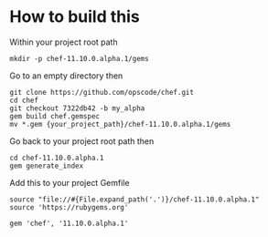 # How to build this

Within your project root path

    mkdir -p chef-11.10.0.alpha.1/gems

Go to an empty directory then

    git clone https://github.com/opscode/chef.git
    cd chef
    git checkout 7322db42 -b my_alpha
    gem build chef.gemspec
    mv *.gem {your_project_path}/chef-11.10.0.alpha.1/gems

Go back to your project root path then

    cd chef-11.10.0.alpha.1
    gem generate_index

Add this to your project Gemfile

    source "file://#{File.expand_path('.')}/chef-11.10.0.alpha.1"
    source 'https://rubygems.org'

    gem 'chef', '11.10.0.alpha.1'

